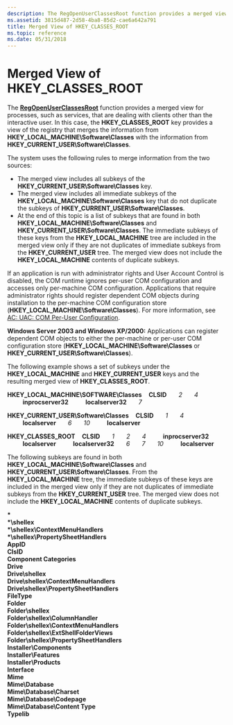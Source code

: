 ```yaml
---
description: The RegOpenUserClassesRoot function provides a merged view for processes, such as services, that are dealing with clients other than the interactive user.
ms.assetid: 3815d487-2d58-4ba8-85d2-cae6a642a791
title: Merged View of HKEY_CLASSES_ROOT
ms.topic: reference
ms.date: 05/31/2018
---
```


# Merged View of HKEY\_CLASSES\_ROOT

The [**RegOpenUserClassesRoot**](/windows/desktop/api/Winreg/nf-winreg-regopenuserclassesroot) function provides a merged view for processes, such as services, that are dealing with clients other than the interactive user. In this case, the **HKEY\_CLASSES\_ROOT** key provides a view of the registry that merges the information from **HKEY\_LOCAL\_MACHINE\\Software\\Classes** with the information from **HKEY\_CURRENT\_USER\\Software\\Classes**.

The system uses the following rules to merge information from the two sources:

-   The merged view includes all subkeys of the **HKEY\_CURRENT\_USER\\Software\\Classes** key.
-   The merged view includes all immediate subkeys of the **HKEY\_LOCAL\_MACHINE\\Software\\Classes** key that do not duplicate the subkeys of **HKEY\_CURRENT\_USER\\Software\\Classes**.
-   At the end of this topic is a list of subkeys that are found in both **HKEY\_LOCAL\_MACHINE\\Software\\Classes** and **HKEY\_CURRENT\_USER\\Software\\Classes**. The immediate subkeys of these keys from the **HKEY\_LOCAL\_MACHINE** tree are included in the merged view only if they are not duplicates of immediate subkeys from the **HKEY\_CURRENT\_USER** tree. The merged view does not include the **HKEY\_LOCAL\_MACHINE** contents of duplicate subkeys.

If an application is run with administrator rights and User Account Control is disabled, the COM runtime ignores per-user COM configuration and accesses only per-machine COM configuration. Applications that require administrator rights should register dependent COM objects during installation to the per-machine COM configuration store (**HKEY\_LOCAL\_MACHINE\\Software\\Classes**). For more information, see [AC: UAC: COM Per-User Configuration](/previous-versions/bb756926(v=msdn.10)).

**Windows Server 2003 and Windows XP/2000:** Applications can register dependent COM objects to either the per-machine or per-user COM configuration store (**HKEY\_LOCAL\_MACHINE\\Software\\Classes** or **HKEY\_CURRENT\_USER\\Software\\Classes**).

The following example shows a set of subkeys under the **HKEY\_LOCAL\_MACHINE** and **HKEY\_CURRENT\_USER** keys and the resulting merged view of **HKEY\_CLASSES\_ROOT**.

**HKEY\_LOCAL\_MACHINE\\SOFTWARE\\Classes**    **CLSID**       *2*       *4*          **inprocserver32**          **localserver32**       *7*

**HKEY\_CURRENT\_USER\\Software\\Classes**    **CLSID**       *1*       *4*          **localserver**       *6*       *10*          **localserver**

**HKEY\_CLASSES\_ROOT**    **CLSID**       *1*       *2*       *4*          **inprocserver32**          **localserver**          **localserver32**       *6*       *7*       *10*          **localserver**

The following subkeys are found in both **HKEY\_LOCAL\_MACHINE\\Software\\Classes** and **HKEY\_CURRENT\_USER\\Software\\Classes**. From the **HKEY\_LOCAL\_MACHINE** tree, the immediate subkeys of these keys are included in the merged view only if they are not duplicates of immediate subkeys from the **HKEY\_CURRENT\_USER** tree. The merged view does not include the **HKEY\_LOCAL\_MACHINE** contents of duplicate subkeys.

**\***  
**\*\\shellex**  
**\*\\shellex\\ContextMenuHandlers**  
**\*\\shellex\\PropertySheetHandlers**  
**AppID**  
**ClsID**  
**Component Categories**  
**Drive**  
**Drive\\shellex**  
**Drive\\shellex\\ContextMenuHandlers**  
**Drive\\shellex\\PropertySheetHandlers**  
**FileType**  
**Folder**  
**Folder\\shellex**  
**Folder\\shellex\\ColumnHandler**  
**Folder\\shellex\\ContextMenuHandlers**  
**Folder\\shellex\\ExtShellFolderViews**  
**Folder\\shellex\\PropertySheetHandlers**  
**Installer\\Components**  
**Installer\\Features**  
**Installer\\Products**  
**Interface**  
**Mime**  
**Mime\\Database**  
**Mime\\Database\\Charset**  
**Mime\\Database\\Codepage**  
**Mime\\Database\\Content Type**  
**Typelib**  


 

 
